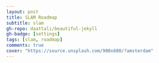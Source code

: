```yaml
---
layout: post
title: SLAM Roadmap
subtitle: slam
gh-repo: daattali/beautiful-jekyll
gh-badge: [settings]
tags: [slam, roadmap]
comments: true
cover: "https://source.unsplash.com/900x600/?amsterdam"
---
```


